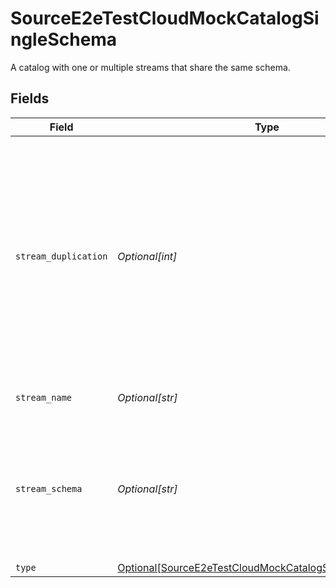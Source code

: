 # SourceE2eTestCloudMockCatalogSingleSchema

A catalog with one or multiple streams that share the same schema.


## Fields

| Field                                                                                                                                                                                                                                                    | Type                                                                                                                                                                                                                                                     | Required                                                                                                                                                                                                                                                 | Description                                                                                                                                                                                                                                              |
| -------------------------------------------------------------------------------------------------------------------------------------------------------------------------------------------------------------------------------------------------------- | -------------------------------------------------------------------------------------------------------------------------------------------------------------------------------------------------------------------------------------------------------- | -------------------------------------------------------------------------------------------------------------------------------------------------------------------------------------------------------------------------------------------------------- | -------------------------------------------------------------------------------------------------------------------------------------------------------------------------------------------------------------------------------------------------------- |
| `stream_duplication`                                                                                                                                                                                                                                     | *Optional[int]*                                                                                                                                                                                                                                          | :heavy_minus_sign:                                                                                                                                                                                                                                       | Duplicate the stream for easy load testing. Each stream name will have a number suffix. For example, if the stream name is "ds", the duplicated streams will be "ds_0", "ds_1", etc.                                                                     |
| `stream_name`                                                                                                                                                                                                                                            | *Optional[str]*                                                                                                                                                                                                                                          | :heavy_minus_sign:                                                                                                                                                                                                                                       | Name of the data stream.                                                                                                                                                                                                                                 |
| `stream_schema`                                                                                                                                                                                                                                          | *Optional[str]*                                                                                                                                                                                                                                          | :heavy_minus_sign:                                                                                                                                                                                                                                       | A Json schema for the stream. The schema should be compatible with <a href="https://json-schema.org/draft-07/json-schema-release-notes.html">draft-07</a>. See <a href="https://cswr.github.io/JsonSchema/spec/introduction/">this doc</a> for examples. |
| `type`                                                                                                                                                                                                                                                   | [Optional[SourceE2eTestCloudMockCatalogSingleSchemaType]](../../models/shared/sourcee2etestcloudmockcatalogsingleschematype.md)                                                                                                                          | :heavy_minus_sign:                                                                                                                                                                                                                                       | N/A                                                                                                                                                                                                                                                      |